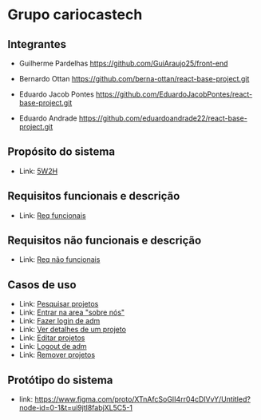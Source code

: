 # Grupo cariocastech
## Integrantes 
 - Guilherme Pardelhas https://github.com/GuiAraujo25/front-end

  - Bernardo Ottan  https://github.com/berna-ottan/react-base-project.git

  - Eduardo Jacob Pontes https://github.com/EduardoJacobPontes/react-base-project.git

  - Eduardo Andrade https://github.com/eduardoandrade22/react-base-project.git

## Propósito do sistema

- Link: [5W2H](https://github.com/GuiAraujo25/Grupo-cariocastech/blob/main/projetos/5W2H.md)


## Requisitos funcionais e descrição

- Link: [Req funcionais](https://github.com/GuiAraujo25/Grupo-cariocastech/blob/main/projetos/Requisitos%20funcionais.md)
  

## Requisitos não funcionais e descrição

 - Link: [Req não funcionais](https://github.com/GuiAraujo25/Grupo-cariocastech/blob/main/projetos/Requisitos%20n%C3%A3o%20funcionais.md)

## Casos de uso

- Link: [Pesquisar projetos](https://github.com/GuiAraujo25/Grupo-cariocastech/blob/main/projetos/Casos%20de%20uso%20-%20pesquisar.md)
- Link: [Entrar na area "sobre nós"](https://github.com/GuiAraujo25/Grupo-cariocastech/blob/main/projetos/Casos%20de%20uso%20-%20sobre%20nós.md)
- Link: [Fazer login de adm](https://github.com/GuiAraujo25/Grupo-cariocastech/blob/main/projetos/caso%20de%20uso%20-%20fazer%20login.md)
- Link: [Ver detalhes de um projeto](https://github.com/GuiAraujo25/Grupo-cariocastech/blob/main/projetos/casos%20%20de%20uso%20-%20detalhes.md)
- Link: [Editar projetos](https://github.com/GuiAraujo25/Grupo-cariocastech/blob/main/projetos/casos%20de%20uso%20-%20editar%20projeto.md)
- Link: [Logout de adm](https://github.com/GuiAraujo25/Grupo-cariocastech/blob/main/projetos/casos%20de%20uso%20-%20logout.md)
- Link: [Remover projetos](https://github.com/GuiAraujo25/Grupo-cariocastech/blob/main/projetos/casos%20de%20uso%20-%20remover%20proj.md)



## Protótipo do sistema

 - link: https://www.figma.com/proto/XTnAfcSoGII4rr04cDlVvY/Untitled?node-id=0-1&t=ui9jtl8fabjXL5C5-1


















